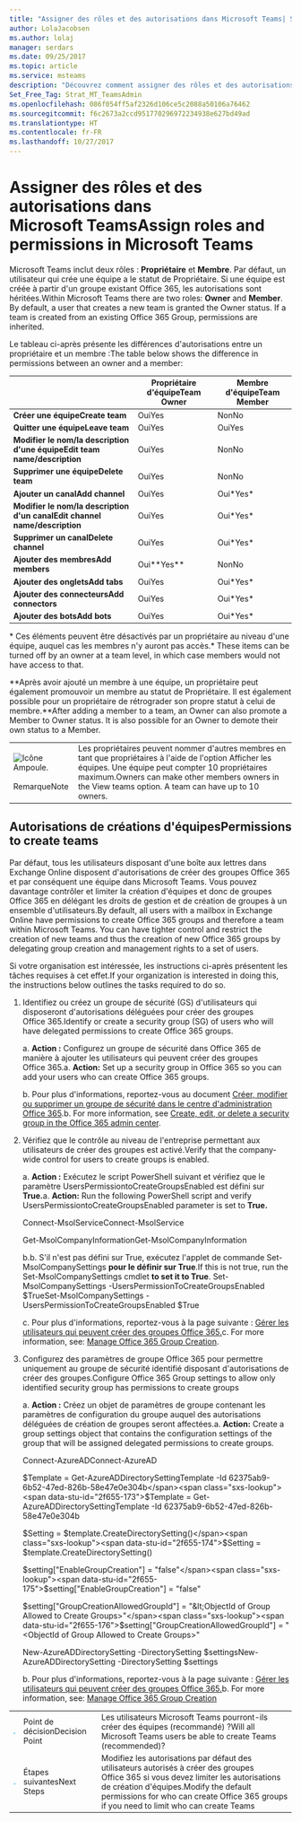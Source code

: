 ```yaml
---
title: "Assigner des rôles et des autorisations dans Microsoft Teams| Support Microsoft"
author: LolaJacobsen
ms.author: lolaj
manager: serdars
ms.date: 09/25/2017
ms.topic: article
ms.service: msteams
description: "Découvrez comment assigner des rôles et des autorisations de propriétaire et de membre d'équipe dans Microsoft Teams, notamment des autorisations de création d'équipes."
Set_Free_Tag: Strat_MT_TeamsAdmin
ms.openlocfilehash: 086f054ff5af2326d106ce5c2088a50106a76462
ms.sourcegitcommit: f6c2673a2ccd951770296972234938e627bd49ad
ms.translationtype: HT
ms.contentlocale: fr-FR
ms.lasthandoff: 10/27/2017
---
```

<a name="assign-roles-and-permissions-in-microsoft-teams"></a><span data-ttu-id="2f655-103">Assigner des rôles et des autorisations dans Microsoft Teams</span><span class="sxs-lookup"><span data-stu-id="2f655-103">Assign roles and permissions in Microsoft Teams</span></span>
===============================================

<span data-ttu-id="2f655-p101">Microsoft Teams inclut deux rôles : **Propriétaire** et **Membre**. Par défaut, un utilisateur qui crée une équipe a le statut de Propriétaire. Si une équipe est créée à partir d'un groupe existant Office 365, les autorisations sont héritées.</span><span class="sxs-lookup"><span data-stu-id="2f655-p101">Within Microsoft Teams there are two roles: **Owner** and **Member**. By default, a user that creates a new team is granted the Owner status. If a team is created from an existing Office 365 Group, permissions are inherited.</span></span>

<span data-ttu-id="2f655-107">Le tableau ci-après présente les différences d'autorisations entre un propriétaire et un membre :</span><span class="sxs-lookup"><span data-stu-id="2f655-107">The table below shows the difference in permissions between an owner and a member:</span></span>

|  |<span data-ttu-id="2f655-108">Propriétaire d'équipe</span><span class="sxs-lookup"><span data-stu-id="2f655-108">Team Owner</span></span>  |<span data-ttu-id="2f655-109">Membre d'équipe</span><span class="sxs-lookup"><span data-stu-id="2f655-109">Team Member</span></span>  |
|---------|---------|---------|
|<span data-ttu-id="2f655-110">**Créer une équipe**</span><span class="sxs-lookup"><span data-stu-id="2f655-110">**Create team**</span></span>     |<span data-ttu-id="2f655-111">Oui</span><span class="sxs-lookup"><span data-stu-id="2f655-111">Yes</span></span>        |<span data-ttu-id="2f655-112">Non</span><span class="sxs-lookup"><span data-stu-id="2f655-112">No</span></span>         |
|<span data-ttu-id="2f655-113">**Quitter une équipe**</span><span class="sxs-lookup"><span data-stu-id="2f655-113">**Leave team**</span></span>     |<span data-ttu-id="2f655-114">Oui</span><span class="sxs-lookup"><span data-stu-id="2f655-114">Yes</span></span>         |<span data-ttu-id="2f655-115">Oui</span><span class="sxs-lookup"><span data-stu-id="2f655-115">Yes</span></span>         |
|<span data-ttu-id="2f655-116">**Modifier le nom/la description d'une équipe**</span><span class="sxs-lookup"><span data-stu-id="2f655-116">**Edit team name/description**</span></span>      |<span data-ttu-id="2f655-117">Oui</span><span class="sxs-lookup"><span data-stu-id="2f655-117">Yes</span></span>         |<span data-ttu-id="2f655-118">Non</span><span class="sxs-lookup"><span data-stu-id="2f655-118">No</span></span>         |
|<span data-ttu-id="2f655-119">**Supprimer une équipe**</span><span class="sxs-lookup"><span data-stu-id="2f655-119">**Delete team**</span></span>      |<span data-ttu-id="2f655-120">Oui</span><span class="sxs-lookup"><span data-stu-id="2f655-120">Yes</span></span>         |<span data-ttu-id="2f655-121">Non</span><span class="sxs-lookup"><span data-stu-id="2f655-121">No</span></span>         |
|<span data-ttu-id="2f655-122">**Ajouter un canal**</span><span class="sxs-lookup"><span data-stu-id="2f655-122">**Add channel**</span></span>      |<span data-ttu-id="2f655-123">Oui</span><span class="sxs-lookup"><span data-stu-id="2f655-123">Yes</span></span>         |<span data-ttu-id="2f655-124">Oui*</span><span class="sxs-lookup"><span data-stu-id="2f655-124">Yes*</span></span>         |
|<span data-ttu-id="2f655-125">**Modifier le nom/la description d'un canal**</span><span class="sxs-lookup"><span data-stu-id="2f655-125">**Edit channel name/description**</span></span>      |<span data-ttu-id="2f655-126">Oui</span><span class="sxs-lookup"><span data-stu-id="2f655-126">Yes</span></span>         |<span data-ttu-id="2f655-127">Oui*</span><span class="sxs-lookup"><span data-stu-id="2f655-127">Yes*</span></span>         |
|<span data-ttu-id="2f655-128">**Supprimer un canal**</span><span class="sxs-lookup"><span data-stu-id="2f655-128">**Delete channel**</span></span>      |<span data-ttu-id="2f655-129">Oui</span><span class="sxs-lookup"><span data-stu-id="2f655-129">Yes</span></span>         |<span data-ttu-id="2f655-130">Oui*</span><span class="sxs-lookup"><span data-stu-id="2f655-130">Yes*</span></span>         |
|<span data-ttu-id="2f655-131">**Ajouter des membres**</span><span class="sxs-lookup"><span data-stu-id="2f655-131">**Add members**</span></span>      |<span data-ttu-id="2f655-132">Oui**</span><span class="sxs-lookup"><span data-stu-id="2f655-132">Yes**</span></span>         |<span data-ttu-id="2f655-133">Non</span><span class="sxs-lookup"><span data-stu-id="2f655-133">No</span></span>         |
|<span data-ttu-id="2f655-134">**Ajouter des onglets**</span><span class="sxs-lookup"><span data-stu-id="2f655-134">**Add tabs**</span></span>      |<span data-ttu-id="2f655-135">Oui</span><span class="sxs-lookup"><span data-stu-id="2f655-135">Yes</span></span>         |<span data-ttu-id="2f655-136">Oui*</span><span class="sxs-lookup"><span data-stu-id="2f655-136">Yes*</span></span>         |
|<span data-ttu-id="2f655-137">**Ajouter des connecteurs**</span><span class="sxs-lookup"><span data-stu-id="2f655-137">**Add connectors**</span></span>      |<span data-ttu-id="2f655-138">Oui</span><span class="sxs-lookup"><span data-stu-id="2f655-138">Yes</span></span>         |<span data-ttu-id="2f655-139">Oui*</span><span class="sxs-lookup"><span data-stu-id="2f655-139">Yes*</span></span>         |
|<span data-ttu-id="2f655-140">**Ajouter des bots**</span><span class="sxs-lookup"><span data-stu-id="2f655-140">**Add bots**</span></span>      |<span data-ttu-id="2f655-141">Oui</span><span class="sxs-lookup"><span data-stu-id="2f655-141">Yes</span></span>         |<span data-ttu-id="2f655-142">Oui*</span><span class="sxs-lookup"><span data-stu-id="2f655-142">Yes*</span></span>         |
<span data-ttu-id="2f655-143">\* Ces éléments peuvent être désactivés par un propriétaire au niveau d'une équipe, auquel cas les membres n'y auront pas accès.</span><span class="sxs-lookup"><span data-stu-id="2f655-143">\* These items can be turned off by an owner at a team level, in which case members would not have access to that.</span></span>

<span data-ttu-id="2f655-p102">\*\*Après avoir ajouté un membre à une équipe, un propriétaire peut également promouvoir un membre au statut de Propriétaire. Il est également possible pour un propriétaire de rétrograder son propre statut à celui de membre.</span><span class="sxs-lookup"><span data-stu-id="2f655-p102">\*\*After adding a member to a team, an Owner can also promote a Member to Owner status. It is also possible for an Owner to demote their own status to a Member.</span></span>

| | |
|---------|---------|
|![Icône Ampoule.](media/Assign_roles_and_permissions_in_Microsoft_Teams_image1.png) <br></br><span data-ttu-id="2f655-147">Remarque</span><span class="sxs-lookup"><span data-stu-id="2f655-147">Note</span></span>     |<span data-ttu-id="2f655-p103">Les propriétaires peuvent nommer d'autres membres en tant que propriétaires à l'aide de l'option Afficher les équipes. Une équipe peut compter 10 propriétaires maximum.</span><span class="sxs-lookup"><span data-stu-id="2f655-p103">Owners can make other members owners in the View teams option. A team can have up to 10 owners.</span></span>         |

<a name="permissions-to-create-teams"></a><span data-ttu-id="2f655-150">Autorisations de créations d'équipes</span><span class="sxs-lookup"><span data-stu-id="2f655-150">Permissions to create teams</span></span>
---------------------------

<span data-ttu-id="2f655-p104">Par défaut, tous les utilisateurs disposant d'une boîte aux lettres dans Exchange Online disposent d'autorisations de créer des groupes Office 365 et par conséquent une équipe dans Microsoft Teams. Vous pouvez davantage contrôler et limiter la création d'équipes et donc de groupes Office 365 en délégant les droits de gestion et de création de groupes à un ensemble d'utilisateurs.</span><span class="sxs-lookup"><span data-stu-id="2f655-p104">By default, all users with a mailbox in Exchange Online have permissions to create Office 365 groups and therefore a team within Microsoft Teams. You can have tighter control and restrict the creation of new teams and thus the creation of new Office 365 groups by delegating group creation and management rights to a set of users.</span></span>

<span data-ttu-id="2f655-153">Si votre organisation est intéressée, les instructions ci-après présentent les tâches requises à cet effet.</span><span class="sxs-lookup"><span data-stu-id="2f655-153">If your organization is interested in doing this, the instructions below outlines the tasks required to do so.</span></span>

1.  <span data-ttu-id="2f655-154">Identifiez ou créez un groupe de sécurité (GS) d'utilisateurs qui disposeront d'autorisations déléguées pour créer des groupes Office 365.</span><span class="sxs-lookup"><span data-stu-id="2f655-154">Identify or create a security group (SG) of users who will have delegated permissions to create Office 365 groups.</span></span>

    <span data-ttu-id="2f655-p105">a.  **Action :** Configurez un groupe de sécurité dans Office 365 de manière à ajouter les utilisateurs qui peuvent créer des groupes Office 365.</span><span class="sxs-lookup"><span data-stu-id="2f655-p105">a.  **Action:** Set up a security group in Office 365 so you can add your users who can create Office 365 groups.</span></span>

    <span data-ttu-id="2f655-p106">b.  Pour plus d'informations, reportez-vous au document [Créer, modifier ou supprimer un groupe de sécurité dans le centre d'administration Office 365](https://support.office.com/article/Create-edit-or-delete-a-security-group-in-the-Office-365-admin-center-55c96b32-e086-4c9e-948b-a018b44510cb).</span><span class="sxs-lookup"><span data-stu-id="2f655-p106">b.  For more information, see [Create, edit, or delete a security group in the Office 365 admin center](https://support.office.com/article/Create-edit-or-delete-a-security-group-in-the-Office-365-admin-center-55c96b32-e086-4c9e-948b-a018b44510cb).</span></span>

2.  <span data-ttu-id="2f655-159">Vérifiez que le contrôle au niveau de l'entreprise permettant aux utilisateurs de créer des groupes est activé.</span><span class="sxs-lookup"><span data-stu-id="2f655-159">Verify that the company-wide control for users to create groups is enabled.</span></span>

    <span data-ttu-id="2f655-p107">a.  **Action :** Exécutez le script PowerShell suivant et vérifiez que le paramètre UsersPermissiontoCreateGroupsEnabled est défini sur **True.**</span><span class="sxs-lookup"><span data-stu-id="2f655-p107">a.  **Action:** Run the following PowerShell script and verify UsersPermissiontoCreateGroupsEnabled parameter is set to **True.**</span></span>

    <span data-ttu-id="2f655-162">Connect-MsolService</span><span class="sxs-lookup"><span data-stu-id="2f655-162">Connect-MsolService</span></span>

    <span data-ttu-id="2f655-163">Get-MsolCompanyInformation</span><span class="sxs-lookup"><span data-stu-id="2f655-163">Get-MsolCompanyInformation</span></span>

    <span data-ttu-id="2f655-164">b.</span><span class="sxs-lookup"><span data-stu-id="2f655-164">b.</span></span>  <span data-ttu-id="2f655-165">S'il n'est pas défini sur True, exécutez l'applet de commande Set-MsolCompanySettings **pour le définir sur True**.</span><span class="sxs-lookup"><span data-stu-id="2f655-165">If this is not true, run the Set-MsolCompanySettings  cmdlet **to set it to True**.</span></span>
<span data-ttu-id="2f655-166">Set-MsolCompanySettings -UsersPermissionToCreateGroupsEnabled $True</span><span class="sxs-lookup"><span data-stu-id="2f655-166">Set-MsolCompanySettings -UsersPermissionToCreateGroupsEnabled $True</span></span>

    <span data-ttu-id="2f655-p109">c. Pour plus d'informations, reportez-vous à la page suivante : [Gérer les utilisateurs qui peuvent créer des groupes Office 365.](https://support.office.com/en-us/article/Manage-Office-365-Group-Creation-4c46c8cb-17d0-44b5-9776-005fced8e618?ui=en-US&rs=en-001&ad=US#checkclevelsettings)</span><span class="sxs-lookup"><span data-stu-id="2f655-p109">c. For more information, see: [Manage Office 365 Group Creation](https://support.office.com/en-us/article/Manage-Office-365-Group-Creation-4c46c8cb-17d0-44b5-9776-005fced8e618?ui=en-US&rs=en-001&ad=US#checkclevelsettings).</span></span>

3.  <span data-ttu-id="2f655-169">Configurez des paramètres de groupe Office 365 pour permettre uniquement au groupe de sécurité identifié disposant d'autorisations de créer des groupes.</span><span class="sxs-lookup"><span data-stu-id="2f655-169">Configure Office 365 Group settings to allow only identified security group has permissions to create groups</span></span>

    <span data-ttu-id="2f655-p110">a.  **Action :** Créez un objet de paramètres de groupe contenant les paramètres de configuration du groupe auquel des autorisations déléguées de création de groupes seront affectées.</span><span class="sxs-lookup"><span data-stu-id="2f655-p110">a.  **Action:** Create a group settings object that contains the configuration settings of the group that will be assigned delegated permissions to create groups.</span></span> 

    <span data-ttu-id="2f655-172">Connect-AzureAD</span><span class="sxs-lookup"><span data-stu-id="2f655-172">Connect-AzureAD</span></span>

    <span data-ttu-id="2f655-173">$Template = Get-AzureADDirectorySettingTemplate -Id 62375ab9-6b52-47ed-826b-58e47e0e304b</span><span class="sxs-lookup"><span data-stu-id="2f655-173">$Template = Get-AzureADDirectorySettingTemplate -Id 62375ab9-6b52-47ed-826b-58e47e0e304b</span></span>

    <span data-ttu-id="2f655-174">$Setting = $template.CreateDirectorySetting()</span><span class="sxs-lookup"><span data-stu-id="2f655-174">$Setting = $template.CreateDirectorySetting()</span></span>

    <span data-ttu-id="2f655-175">$setting["EnableGroupCreation"] = "false"</span><span class="sxs-lookup"><span data-stu-id="2f655-175">$setting["EnableGroupCreation"] = "false"</span></span>

    <span data-ttu-id="2f655-176">$setting["GroupCreationAllowedGroupId"] = "&lt;ObjectId of Group Allowed to Create Groups>"</span><span class="sxs-lookup"><span data-stu-id="2f655-176">$setting["GroupCreationAllowedGroupId"] = "&lt;ObjectId of Group Allowed to Create Groups>"</span></span>

    <span data-ttu-id="2f655-177">New-AzureADDirectorySetting -DirectorySetting $settings</span><span class="sxs-lookup"><span data-stu-id="2f655-177">New-AzureADDirectorySetting -DirectorySetting $settings</span></span>

    <span data-ttu-id="2f655-p111">b. Pour plus d'informations, reportez-vous à la page suivante : [Gérer les utilisateurs qui peuvent créer des groupes Office 365.](https://support.office.com/en-us/article/Manage-Office-365-Group-Creation-4c46c8cb-17d0-44b5-9776-005fced8e618?ui=en-US&rs=en-US&ad=US#step3)</span><span class="sxs-lookup"><span data-stu-id="2f655-p111">b. For more information, see: [Manage Office 365 Group Creation](https://support.office.com/en-us/article/Manage-Office-365-Group-Creation-4c46c8cb-17d0-44b5-9776-005fced8e618?ui=en-US&rs=en-US&ad=US#step3)</span></span>


||||
|---------|---------|---------|
| ![Icône Point de décision.](media/Assign_roles_and_permissions_in_Microsoft_Teams_image2.png)     |<span data-ttu-id="2f655-181">Point de décision</span><span class="sxs-lookup"><span data-stu-id="2f655-181">Decision Point</span></span>         |<span data-ttu-id="2f655-182">Les utilisateurs Microsoft Teams pourront-ils créer des équipes (recommandé) ?</span><span class="sxs-lookup"><span data-stu-id="2f655-182">Will all Microsoft Teams users be able to create Teams (recommended)?</span></span>         |
| ![Icône Étapes suivantes.](media/Assign_roles_and_permissions_in_Microsoft_Teams_image3.png)    |<span data-ttu-id="2f655-184">Étapes suivantes</span><span class="sxs-lookup"><span data-stu-id="2f655-184">Next Steps</span></span>         |<span data-ttu-id="2f655-185">Modifiez les autorisations par défaut des utilisateurs autorisés à créer des groupes Office 365 si vous devez limiter les autorisations de création d'équipes.</span><span class="sxs-lookup"><span data-stu-id="2f655-185">Modify the default permissions for who can create Office 365 groups if you need to limit who can create Teams</span></span>         |
